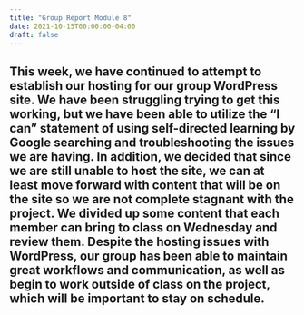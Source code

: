 ```yaml
---
title: "Group Report Module 8"
date: 2021-10-15T00:00:00-04:00
draft: false
---
```


This week, we have continued to attempt to establish our hosting for our group WordPress site. We have been struggling trying to get this working, but we have been able to utilize the “I can” statement of using self-directed learning by Google searching and troubleshooting the issues we are having. In addition, we decided that since we are still unable to host the site, we can at least move forward with content that will be on the site so we are not complete stagnant with the project. We divided up some content that each member can bring to class on Wednesday and review them. Despite the hosting issues with WordPress, our group has been able to maintain great workflows and communication, as well as begin to work outside of class on the project, which will be important to stay on schedule.
---
